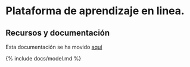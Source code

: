# Plataforma de aprendizaje en linea.

## Recursos y documentación

Esta documentación se ha movido <a href="https://plataforma-de-aprendizaje-en-linea.readthedocs.io/es/latest/">aquí</a></p>

{% include docs/model.md %}

  
